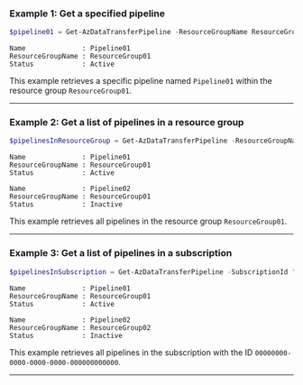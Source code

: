 ### Example 1: Get a specified pipeline
```powershell
$pipeline01 = Get-AzDataTransferPipeline -ResourceGroupName ResourceGroup01 -Name Pipeline01
```

```output
Name              : Pipeline01
ResourceGroupName : ResourceGroup01
Status            : Active
```

This example retrieves a specific pipeline named `Pipeline01` within the resource group `ResourceGroup01`.

---

### Example 2: Get a list of pipelines in a resource group
```powershell
$pipelinesInResourceGroup = Get-AzDataTransferPipeline -ResourceGroupName ResourceGroup01
```

```output
Name              : Pipeline01
ResourceGroupName : ResourceGroup01
Status            : Active

Name              : Pipeline02
ResourceGroupName : ResourceGroup01
Status            : Inactive
```

This example retrieves all pipelines in the resource group `ResourceGroup01`.

---

### Example 3: Get a list of pipelines in a subscription
```powershell
$pipelinesInSubscription = Get-AzDataTransferPipeline -SubscriptionId "00000000-0000-0000-0000-000000000000"
```

```output
Name              : Pipeline01
ResourceGroupName : ResourceGroup01
Status            : Active

Name              : Pipeline02
ResourceGroupName : ResourceGroup02
Status            : Inactive
```

This example retrieves all pipelines in the subscription with the ID `00000000-0000-0000-0000-000000000000`.

---
